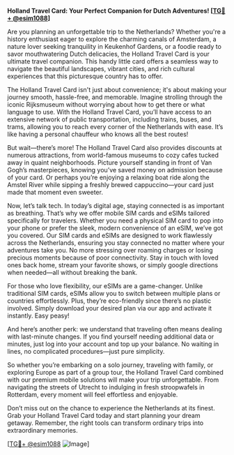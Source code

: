 **Holland Travel Card: Your Perfect Companion for Dutch Adventures! [[TG💪+ @esim1088](https://t.me/s/esim1088)]**

Are you planning an unforgettable trip to the Netherlands? Whether you're a history enthusiast eager to explore the charming canals of Amsterdam, a nature lover seeking tranquility in Keukenhof Gardens, or a foodie ready to savor mouthwatering Dutch delicacies, the Holland Travel Card is your ultimate travel companion. This handy little card offers a seamless way to navigate the beautiful landscapes, vibrant cities, and rich cultural experiences that this picturesque country has to offer.

The Holland Travel Card isn't just about convenience; it's about making your journey smooth, hassle-free, and memorable. Imagine strolling through the iconic Rijksmuseum without worrying about how to get there or what language to use. With the Holland Travel Card, you’ll have access to an extensive network of public transportation, including trains, buses, and trams, allowing you to reach every corner of the Netherlands with ease. It’s like having a personal chauffeur who knows all the best routes!

But wait—there’s more! The Holland Travel Card also provides discounts at numerous attractions, from world-famous museums to cozy cafes tucked away in quaint neighborhoods. Picture yourself standing in front of Van Gogh’s masterpieces, knowing you’ve saved money on admission because of your card. Or perhaps you’re enjoying a relaxing boat ride along the Amstel River while sipping a freshly brewed cappuccino—your card just made that moment even sweeter.

Now, let’s talk tech. In today’s digital age, staying connected is as important as breathing. That’s why we offer mobile SIM cards and eSIMs tailored specifically for travelers. Whether you need a physical SIM card to pop into your phone or prefer the sleek, modern convenience of an eSIM, we’ve got you covered. Our SIM cards and eSIMs are designed to work flawlessly across the Netherlands, ensuring you stay connected no matter where your adventures take you. No more stressing over roaming charges or losing precious moments because of poor connectivity. Stay in touch with loved ones back home, stream your favorite shows, or simply google directions when needed—all without breaking the bank.

For those who love flexibility, our eSIMs are a game-changer. Unlike traditional SIM cards, eSIMs allow you to switch between multiple plans or countries effortlessly. Plus, they’re eco-friendly since there’s no plastic involved. Simply download your desired plan via our app and activate it instantly. Easy peasy!

And here’s another perk: we understand that traveling often means dealing with last-minute changes. If you find yourself needing additional data or minutes, just log into your account and top up your balance. No waiting in lines, no complicated procedures—just pure simplicity.

So whether you’re embarking on a solo journey, traveling with family, or exploring Europe as part of a group tour, the Holland Travel Card combined with our premium mobile solutions will make your trip unforgettable. From navigating the streets of Utrecht to indulging in fresh stroopwafels in Rotterdam, every moment will feel effortless and enjoyable.

Don’t miss out on the chance to experience the Netherlands at its finest. Grab your Holland Travel Card today and start planning your dream getaway. Remember, the right tools can transform ordinary trips into extraordinary memories. 

[[TG💪+ @esim1088](https://t.me/s/esim1088) ![Image](https://i.postimg.cc/Y0z9fWf4/image.png)]